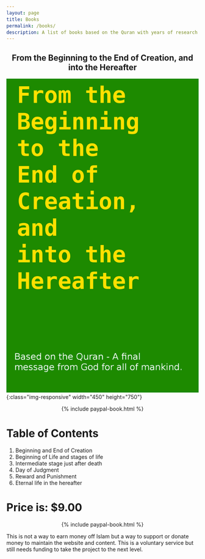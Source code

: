 ```yaml
---
layout: page
title: Books
permalink: /books/
description: A list of books based on the Quran with years of research.
---
```


<h2 align="center">From the Beginning to the End of Creation, and into the Hereafter</h2>

![Beginning to End of Creation book](/assets/images/book-chapter.png){:class="img-responsive" width="450" height="750"}

<div align="center">
{% include paypal-book.html %}
</div>

# Table of Contents
1. Beginning and End of Creation
2. Beginning of Life and stages of life
3. Intermediate stage just after death
4. Day of Judgment
5. Reward and Punishment
6. Eternal life in the hereafter

# Price is: **$9.00**

<div align="center">
{% include paypal-book.html %}
</div>

<p>This is not a way to earn money off Islam but a way to support or donate money to maintain the website and content.
This is a voluntary service but still needs funding to take the project to the next level. 
</p>
